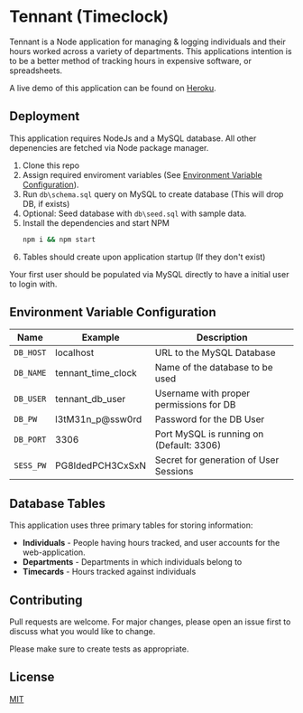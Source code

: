 # Tennant (Timeclock)

Tennant is a Node application for managing & logging individuals and their hours worked across a variety of departments. This applications intention is to be a better method of tracking hours in expensive software, or spreadsheets.

A live demo of this application can be found on [Heroku](https://tennant-webapp-2.herokuapp.com/).

## Deployment

This application requires NodeJs and a MySQL database. All other depenencies are fetched via Node package manager.

1. Clone this repo
2. Assign required enviroment variables (See [Environment Variable Configuration](#Environment-Variable-Configuration)).
3. Run `db\schema.sql` query on MySQL to create database (This will drop DB, if exists)
4. Optional: Seed database with `db\seed.sql` with sample data.
5. Install the dependencies and start NPM
   ```bash
   npm i && npm start
   ```
6. Tables should create upon application startup (If they don't exist)

Your first user should be populated via MySQL directly to have a initial user to login with.

## Environment Variable Configuration

| Name          | Example            | Description                             |
| ------------- | ------------------ | --------------------------------------- |
| `DB_HOST`     | localhost          | URL to the MySQL Database               |
| `DB_NAME`     | tennant_time_clock | Name of the database to be used         |
| `DB_USER`     | tennant_db_user    | Username with proper permissions for DB |
| `DB_PW`       | l3tM31n_p@ssw0rd   | Password for the DB User                |
| `DB_PORT`     | 3306               | Port MySQL is running on (Default: 3306)|
| `SESS_PW`     | PG8ldedPCH3CxSxN   | Secret for generation of User Sessions  |

## Database Tables

This application uses three primary tables for storing information:

- **Individuals** - People having hours tracked, and user accounts for the web-application.
- **Departments** - Departments in which individuals belong to
- **Timecards** - Hours tracked against individuals

## Contributing
Pull requests are welcome. For major changes, please open an issue first to discuss what you would like to change.

Please make sure to create tests as appropriate.

## License
[MIT](https://choosealicense.com/licenses/mit/)